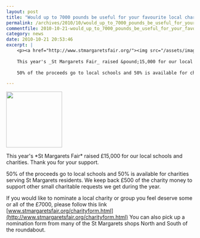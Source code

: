 ```yaml
---
layout: post
title: "Would up to 7000 pounds be useful for your favourite local charity?"
permalink: /archives/2010/10/would_up_to_7000_pounds_be_useful_for_your_favouri.html
commentfile: 2010-10-21-would_up_to_7000_pounds_be_useful_for_your_favouri
category: news
date: 2010-10-21 20:53:46
excerpt: |
    <p><a href="http://www.stmargaretsfair.org/"><img src="/assets/images/2010/SMFLogo180.gif" height="150" width="150" class="right" alt="" /></a></p> 
    
    This year's _St Margarets Fair_ raised &pound;15,000 for our local schools and charities.  Thank you for your support.
    
    50% of the proceeds go to local schools and 50% is available for charities serving St Margarets residents.  We keep back &pound;500 of the charity money to support other small charitable requests we get during the year.

---
```


<p>
<a href="http://www.stmargaretsfair.org/"><img src="/assets/images/2010/SMFLogo180.gif" height="150" width="150" class="right" alt="" /></a>

</p>
This year's *St Margarets Fair* raised £15,000 for our local schools and charities. Thank you for your support.

50% of the proceeds go to local schools and 50% is available for charities serving St Margarets residents. We keep back £500 of the charity money to support other small charitable requests we get during the year.

If you would like to nominate a local charity or group you feel deserve some or all of the £7000, please follow this link [www.stmargaretsfair.org/charityform.html](http://www.stmargaretsfair.org/charityform.html) You can also pick up a nomination form from many of the St Margarets shops North and South of the roundabout.
